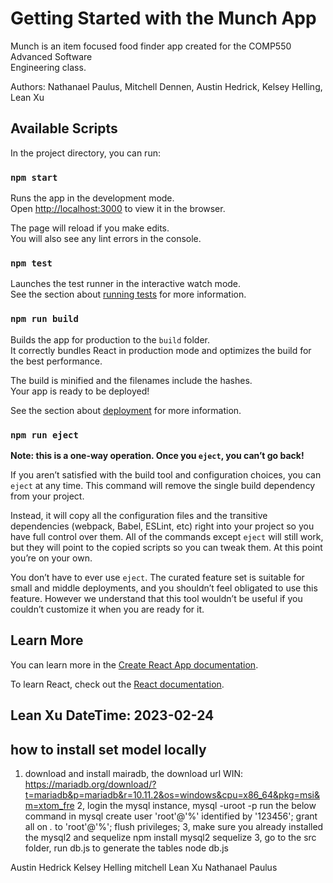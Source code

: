 # Getting Started with the Munch App

Munch is an item focused food finder app created for the COMP550 Advanced Software\
Engineering class.

Authors: Nathanael Paulus, Mitchell Dennen, Austin Hedrick, Kelsey Helling, Lean Xu

## Available Scripts

In the project directory, you can run:

### `npm start`

Runs the app in the development mode.\
Open [http://localhost:3000](http://localhost:3000) to view it in the browser.

The page will reload if you make edits.\
You will also see any lint errors in the console.

### `npm test`

Launches the test runner in the interactive watch mode.\
See the section about [running tests](https://facebook.github.io/create-react-app/docs/running-tests) for more information.

### `npm run build`

Builds the app for production to the `build` folder.\
It correctly bundles React in production mode and optimizes the build for the best performance.

The build is minified and the filenames include the hashes.\
Your app is ready to be deployed!

See the section about [deployment](https://facebook.github.io/create-react-app/docs/deployment) for more information.

### `npm run eject`

**Note: this is a one-way operation. Once you `eject`, you can’t go back!**

If you aren’t satisfied with the build tool and configuration choices, you can `eject` at any time. This command will remove the single build dependency from your project.

Instead, it will copy all the configuration files and the transitive dependencies (webpack, Babel, ESLint, etc) right into your project so you have full control over them. All of the commands except `eject` will still work, but they will point to the copied scripts so you can tweak them. At this point you’re on your own.

You don’t have to ever use `eject`. The curated feature set is suitable for small and middle deployments, and you shouldn’t feel obligated to use this feature. However we understand that this tool wouldn’t be useful if you couldn’t customize it when you are ready for it.

## Learn More

You can learn more in the [Create React App documentation](https://facebook.github.io/create-react-app/docs/getting-started).

To learn React, check out the [React documentation](https://reactjs.org/).

## Lean Xu DateTime: 2023-02-24 
## how to install set model locally
1. download and install mairadb, the download url
   WIN: https://mariadb.org/download/?t=mariadb&p=mariadb&r=10.11.2&os=windows&cpu=x86_64&pkg=msi&m=xtom_fre
2, login the mysql instance, 
   mysql -uroot -p
   run the below command in mysql
   create user 'root'@'%' identified by '123456';
   grant all on *.* to 'root'@'%';
   flush privileges;
3, make sure you already installed the mysql2 and sequelize
   npm install mysql2 sequelize
3, go to the src folder, run db.js to generate the tables
   node db.js

Austin Hedrick
Kelsey Helling
mitchell 
Lean Xu
Nathanael Paulus